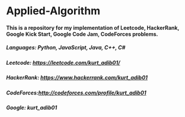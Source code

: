 # Applied-Algorithm

#### This is a repository for my implementation of Leetcode, HackerRank, Google Kick Start, Google Code Jam, CodeForces problems.

##### Languages: Python, JavaScript, Java, C++, C#

##### Leetcode: https://leetcode.com/kurt_adib01/
##### HackerRank: https://www.hackerrank.com/kurt_adib01
##### CodeForces:http://codeforces.com/profile/kurt_adib01
##### Google: kurt_adib01
